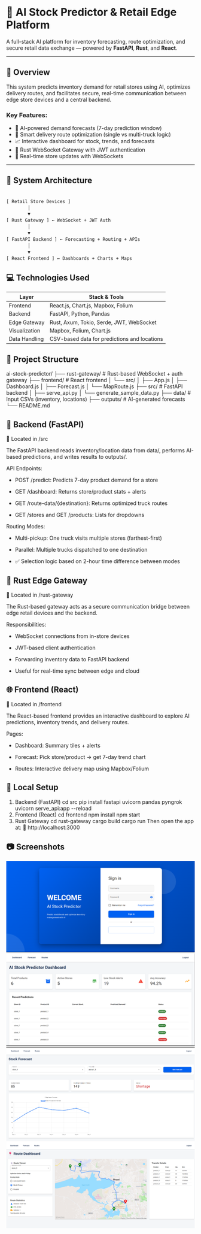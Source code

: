 # 🧠 AI Stock Predictor & Retail Edge Platform

A full-stack AI platform for inventory forecasting, route optimization, and secure retail data exchange — powered by **FastAPI**, **Rust**, and **React**.

---

## 📌 Overview

This system predicts inventory demand for retail stores using AI, optimizes delivery routes, and facilitates secure, real-time communication between edge store devices and a central backend.

### Key Features:

- 🔮 AI-powered demand forecasts (7-day prediction window)
- 🚚 Smart delivery route optimization (single vs multi-truck logic)
- 📈 Interactive dashboard for stock, trends, and forecasts
- 🔐 Rust WebSocket Gateway with JWT authentication
- 📡 Real-time store updates with WebSockets

---

## 🧱 System Architecture

```txt

[ Retail Store Devices ]
        │
        ▼
[ Rust Gateway ] ← WebSocket + JWT Auth
        │
        ▼
[ FastAPI Backend ] ← Forecasting + Routing + APIs
        │
        ▼
[ React Frontend ] ← Dashboards + Charts + Maps
```

## 💻 Technologies Used

| Layer         |             Stack & Tools                    |
|---------------|----------------------------------------------|
| Frontend      | React.js, Chart.js, Mapbox, Folium           |
| Backend       | FastAPI, Python, Pandas                      |
| Edge Gateway  | Rust, Axum, Tokio, Serde, JWT, WebSocket     |
| Visualization | Mapbox, Folium, Chart.js                     |
| Data Handling | CSV-based data for predictions and locations |



## 📂 Project Structure
ai-stock-predictor/
├── rust-gateway/             # Rust-based WebSocket + auth gateway
├── frontend/                 # React frontend
│   └── src/
│       ├── App.js
│       ├── Dashboard.js
│       ├── Forecast.js
│       └── MapRoute.js
├── src/                      # FastAPI backend
│   ├── serve_api.py
│   └── generate_sample_data.py
├── data/                     # Input CSVs (inventory, locations)
├── outputs/                  # AI-generated forecasts
└── README.md

## 🔌 Backend (FastAPI)
📁 Located in /src

The FastAPI backend reads inventory/location data from data/, performs AI-based predictions, and writes results to outputs/.

API Endpoints:
- POST /predict: Predicts 7-day product demand for a store

- GET /dashboard: Returns store/product stats + alerts

- GET /route-data/{destination}: Returns optimized truck routes

- GET /stores and GET /products: Lists for dropdowns

Routing Modes:
- Multi-pickup: One truck visits multiple stores (farthest-first)

- Parallel: Multiple trucks dispatched to one destination

- ✅ Selection logic based on 2-hour time difference between modes

## 🔐 Rust Edge Gateway
📁 Located in /rust-gateway

The Rust-based gateway acts as a secure communication bridge between edge retail devices and the backend.

Responsibilities:
- WebSocket connections from in-store devices

- JWT-based client authentication

- Forwarding inventory data to FastAPI backend

- Useful for real-time sync between edge and cloud
  
## 🌐 Frontend (React)
📁 Located in /frontend

The React-based frontend provides an interactive dashboard to explore AI predictions, inventory trends, and delivery routes.

Pages:
- Dashboard: Summary tiles + alerts

- Forecast: Pick store/product → get 7-day trend chart

- Routes: Interactive delivery map using Mapbox/Folium
## 🧪 Local Setup
1. Backend (FastAPI)
  cd src
  pip install fastapi uvicorn pandas pyngrok
  uvicorn serve_api:app --reload
2. Frontend (React)
  cd frontend
  npm install
  npm start
3. Rust Gateway
  cd rust-gateway
  cargo build
  cargo run
Then open the app at:
🔗 http://localhost:3000

## 📷 Screenshots
![Login](./assets/login.png)
![Dashboard](./assets/dashboard.png)
![Forecast](./assets/forecast.png)
![Routes](./assets/routes.png)

